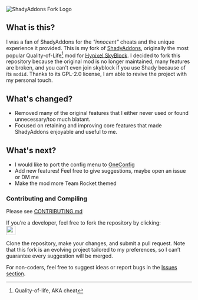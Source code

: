 ![ShadyAddons Fork Logo](https://user-images.githubusercontent.com/64276359/166624816-5c779ab2-0e2d-43eb-b7b9-7c33854f1561.png)

## What is this?
I was a fan of ShadyAddons for the *"innocent"* cheats and the unique experience it provided. This is my fork of [ShadyAddons](https://github.com/ShadyAddons/ShadyAddons/tree/main]), originally the most popular Quality-of-Life[^qol] mod for [Hypixel SkyBlock](https://hypixel.net/categories/skyblock.194/). I decided to fork this repository because the original mod is no longer maintained, many features are broken, and you can't even join skyblock if you use Shady because of its `modid`. Thanks to its GPL-2.0 license, I am able to revive the project with my personal touch.

## What's changed?
- Removed many of the original features that I either never used or found unnecessary/too much blatant.
- Focused on retaining and improving core features that made ShadyAddons enjoyable and useful to me.

## What's next?
* I would like to port the config menu to [OneConfig](https://polyfrost.org/projects/oneconfig/)
* Add new features! Feel free to give suggestions, maybe open an issue or DM me
* Make the mod more Team Rocket themed

### Contributing and Compiling
Please see [CONTRIBUTING.md](./CONTRIBUTING.md)

If you’re a developer, feel free to fork the repository by clicking:  
<a href="https://github.com/GiovanniClient/ShadyAddonsReborn/fork"><img height="25px" src="https://user-images.githubusercontent.com/64276359/166626452-89c90800-b3e4-417d-a25c-a0500fa8cc81.png"></a>  

Clone the repository, make your changes, and submit a pull request. Note that this fork is an evolving project tailored to my preferences, so I can’t guarantee every suggestion will be merged. 

For non-coders, feel free to suggest ideas or report bugs in the [Issues section](https://github.com/GiovanniClient/ShadyAddonsReborn/issues/new).

[^qol]: Quality-of-life, AKA cheat
